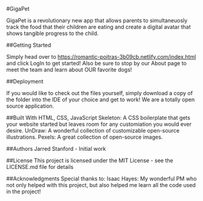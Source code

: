#GigaPet

GigaPet is a revolutionary new app that allows parents to simultaneuosly track the food that their children are eating
and create a digital avatar that shows tangible progress to the child.

##Getting Started

Simply head over to https://romantic-poitras-3b09cb.netlify.com/index.html and click LogIn to get started! Also be sure to stop by our About page to meet the team and learn about OUR favorite dogs!

##Deployment

If you would like to check out the files yourself, simply download a copy of the folder into the IDE of your choice and get to work! We are a totally open source application.

##Built With
HTML, CSS, JavaScript
Skeleton: A CSS boilerplate that gets your website started but leaves room for any customiation you would ever desire.
UnDraw: A wonderful collection of customizable open-source illustrations.
Pexels: A great collection of open-source images.

##Authors
Jarred Stanford - Initial work

##License
This project is licensed under the MIT License - see the LICENSE.md file for details

##Acknowledgments
Special thanks to:
Isaac Hayes: My wonderful PM who not only helped with this project, but also helped me learn all the code used in the project!
